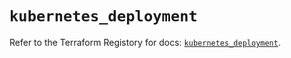 # `kubernetes_deployment`

Refer to the Terraform Registory for docs: [`kubernetes_deployment`](https://registry.terraform.io/providers/hashicorp/kubernetes/2.25.1/docs/resources/deployment).
